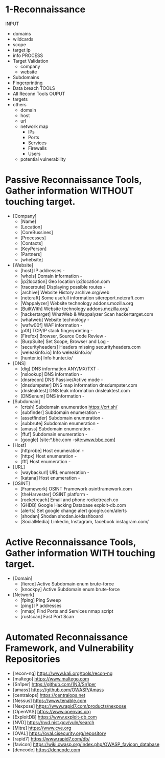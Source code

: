 
# 1-Reconnaissance

INPUT
- domains
- wildcards
- scope
- target ip
- info
PROCESS
- Target Validation
     - company
     - website
- Subdomains
- Fingerprinting
- Data breach
TOOLS
- All Reconn Tools 
OUPUT
- targets
- others
     - domain
     - host
     - url
     - network map
          - IPs
          - Ports
          - Services
          - Firewalls
          - Users
     - potential vulnerability


# Passive Reconnaissance Tools, Gather information WITHOUT touching target.
- [Company]         
     - [Name]
     - [Location]
     - [CoreBussines]
     - [Processes]
     - [Contacts]
     - [KeyPerson]
     - [Partners]
     - [whebsite]     
- [Website]     
     - [host]            IP addresses                       -
     - [whois]           Domain information                 -
     - [ip2location]     Geo location                       ip2location.com
     - [traceroute]      Displaying possible routes         -
     - [archive]         Website History                    archive.org/web     
     - [netcraft]        Some usefull information           sitereport.netcraft.com
     - [Wappalyzer]      Website technology                 addons.mozilla.org
     - [BuiltWith]       Website technology                 addons.mozilla.org/
     - [hackertarget]    WhatWeb & Wappalyzer Scan          hackertarget.com
     - [whatweb]         Website technology                 -
     - [wafw00f]         WAF information                    -
     - [p0f]             TCP/IP stack fingerprinting        -
     - [Firefox]         Browser, Source Code Review        -
     - [BurpSuite]       Set Scope, Browser and Log         -
     - [securityheaders] Headers missing                    securityheaders.com
     - [weleakinfo.io]   Info                               weleakinfo.io/
     - [hunter.io]       Info                               hunter.io/
- [DNS]
     - [dig]             DNS information ANY/MX/TXT         -
     - [nslookup]        DNS information                    -
     - [dnsrecon]        DNS Passive/Active mode            -
     - [dnsdumpster]     DNS map information                dnsdumpster.com
     - [dnsleaktest]     DNS leak information               dnsleaktest.com
     - [DNSenum]         DNS information                    -
- [Subdomain]
     - [crtsh]           Subdomain enumeration              https://crt.sh/
     - [subfinder]       Subdomain enumeration              -
     - [assetfinder]     Subdomain enumeration              -
     - [subbrute]        Subdomain enumeration              -
     - [amass]           Subdomain enumeration              -
     - [ffuf]            Subdomain enumeration              -
     - [google]          [site:*.bbc.com -site:www.bbc.com]
- [Host]
     - [httprobe]        Host enumeration                   -
     - [httpx]           Host enumeration                   -
     - [fff]             Host enumeration                   -
- [URL]
     - [waybackurl]      URL enumeration                   -
     - [katana]          Host enumeration                   -
- [OSINT]     
     - [Framework]       OSINT Framework                    osintframework.com
     - [theHarvester]    OSINT platform                     -
     - [rocketreach]     Email and phone                    rocketreach.co
     - [GHDB]            Google Hacking Database            exploit-db.com
     - [alerts]          Set google change alert            google.com/alerts
     - [shodan]          Shodan                             shodan.io/dashboard
     - [SocialMedia]     Linkedin, Instagram, facebook      instagram.com/


# Active Reconnaissance Tools, Gather information WITH touching target.
- [Domain]
     - [fierce]          Active Subdomain enum brute-force   
     - [knockpy]         Active Subdomain enum brute-force
- [Network]
     - [fping]           Ping Sweep                          
     - [ping]            IP addresses                             
     - [nmap]            Find Ports and Services            nmap script
     - [rustscan]        Fast Port Scan

# Automated Reconnaissance Framework, and Vulnerability Repositories
- [recon-ng]                https://www.kali.org/tools/recon-ng
- [maltego]                 https://www.maltego.com
- [Sn1per]                  https://github.com/1N3/Sn1per
- [amass]                   https://github.com/OWASP/Amass
- [centralops]              https://centralops.net
- [Nessus]                  https://www.tenable.com
- [Nexpose]                 https://www.rapid7.com/products/nexpose
- [OpenVAS]                 https://www.openvas.org
- [ExploitDB]               https://www.exploit-db.com
- [NVD]                     https://nvd.nist.gov/vuln/search
- [Mitre]                   https://www.cve.org
- [OVAL]                    https://oval.cisecurity.org/repository
- [rapid7]                  https://www.rapid7.com/db/
- [favicon]                 https://wiki.owasp.org/index.php/OWASP_favicon_database
- [dencode]                 https://dencode.com
